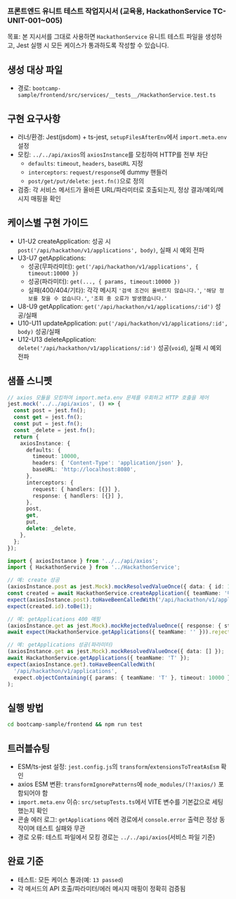 ### 프론트엔드 유니트 테스트 작업지시서 (교육용, HackathonService TC-UNIT-001~005)

목표: 본 지시서를 그대로 사용하면 `HackathonService` 유니트 테스트 파일을 생성하고, Jest 실행 시 모든 케이스가 통과하도록 작성할 수 있습니다.

## 생성 대상 파일
- 경로: `bootcamp-sample/frontend/src/services/__tests__/HackathonService.test.ts`

## 구현 요구사항
- 러너/환경: Jest(jsdom) + ts-jest, `setupFilesAfterEnv`에서 `import.meta.env` 설정
- 모킹: `../../api/axios`의 `axiosInstance`를 모킹하여 HTTP를 전부 차단
  - `defaults`: `timeout`, `headers`, `baseURL` 지정
  - `interceptors`: `request/response`에 dummy 핸들러
  - `post/get/put/delete`: `jest.fn()`으로 정의
- 검증: 각 서비스 메서드가 올바른 URL/파라미터로 호출되는지, 정상 결과/예외/메시지 매핑을 확인

## 케이스별 구현 가이드
- U1-U2 createApplication: 성공 시 `post('/api/hackathon/v1/applications', body)`, 실패 시 예외 전파
- U3-U7 getApplications: 
  - 성공(무파라미터): `get('/api/hackathon/v1/applications', { timeout:10000 })`
  - 성공(파라미터): `get(..., { params, timeout:10000 })`
  - 실패(400/404/기타): 각각 메시지 `'검색 조건이 올바르지 않습니다.'`, `'해당 정보를 찾을 수 없습니다.'`, `'조회 중 오류가 발생했습니다.'`
- U8-U9 getApplication: `get('/api/hackathon/v1/applications/:id')` 성공/실패
- U10-U11 updateApplication: `put('/api/hackathon/v1/applications/:id', body)` 성공/실패
- U12-U13 deleteApplication: `delete('/api/hackathon/v1/applications/:id')` 성공(`void`), 실패 시 예외 전파

## 샘플 스니펫
```ts
// axios 모듈을 모킹하여 import.meta.env 문제를 우회하고 HTTP 호출을 제어
jest.mock('../../api/axios', () => {
  const post = jest.fn();
  const get = jest.fn();
  const put = jest.fn();
  const _delete = jest.fn();
  return {
    axiosInstance: {
      defaults: {
        timeout: 10000,
        headers: { 'Content-Type': 'application/json' },
        baseURL: 'http://localhost:8080',
      },
      interceptors: {
        request: { handlers: [{}] },
        response: { handlers: [{}] },
      },
      post,
      get,
      put,
      delete: _delete,
    },
  };
});

import { axiosInstance } from '../../api/axios';
import { HackathonService } from '../HackathonService';

// 예: create 성공
(axiosInstance.post as jest.Mock).mockResolvedValueOnce({ data: { id: 1, team: { teamName: '테스트팀' } } });
const created = await HackathonService.createApplication({ teamName: '테스트팀', members: [] });
expect(axiosInstance.post).toHaveBeenCalledWith('/api/hackathon/v1/applications', { teamName: '테스트팀', members: [] });
expect(created.id).toBe(1);

// 예: getApplications 400 매핑
(axiosInstance.get as jest.Mock).mockRejectedValueOnce({ response: { status: 400 } });
await expect(HackathonService.getApplications({ teamName: '' })).rejects.toThrow('검색 조건이 올바르지 않습니다.');

// 예: getApplications 성공(파라미터)
(axiosInstance.get as jest.Mock).mockResolvedValueOnce({ data: [] });
await HackathonService.getApplications({ teamName: 'T' });
expect(axiosInstance.get).toHaveBeenCalledWith(
  '/api/hackathon/v1/applications',
  expect.objectContaining({ params: { teamName: 'T' }, timeout: 10000 })
);
```

## 실행 방법
```bash
cd bootcamp-sample/frontend && npm run test
```

## 트러블슈팅
- ESM/ts-jest 설정: `jest.config.js`의 `transform`/`extensionsToTreatAsEsm` 확인
- axios ESM 변환: `transformIgnorePatterns`에 `node_modules/(?!axios/)` 포함되어야 함
- `import.meta.env` 이슈: `src/setupTests.ts`에서 VITE 변수를 기본값으로 세팅했는지 확인
- 콘솔 에러 로그: `getApplications` 에러 경로에서 `console.error` 출력은 정상 동작이며 테스트 실패와 무관
- 경로 오류: 테스트 파일에서 모킹 경로는 `../../api/axios`(서비스 파일 기준)

## 완료 기준
- 테스트: 모든 케이스 통과(예: `13 passed`)
- 각 메서드의 API 호출/파라미터/에러 메시지 매핑이 정확히 검증됨


